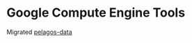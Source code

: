 Google Compute Engine Tools
===========================

Migrated [pelagos-data](https://github.com/SkyTruth/pelagos-data)

